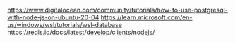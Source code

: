 https://www.digitalocean.com/community/tutorials/how-to-use-postgresql-with-node-js-on-ubuntu-20-04
https://learn.microsoft.com/en-us/windows/wsl/tutorials/wsl-database
https://redis.io/docs/latest/develop/clients/nodejs/
